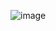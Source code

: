 ![image](https://user-images.githubusercontent.com/66341506/190335980-a0ee975b-7526-440f-9797-20c9eda51251.png)
